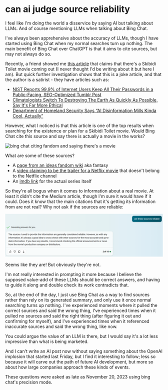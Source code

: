 # can ai judge source reliability

I feel like I'm doing the world a disservice by saying AI but talking about
LLMs. And of course mentioning LLMs when talking about Bing Chat.

I've always been apprehensive about the accuracy of LLMs, though I have started
using Bing Chat when my normal searches turn up nothing. The main benefit of
Bing Chat over ChatGPT is that it aims to cite sources, but may not always do
so.

Recently, a friend showed me
[this article](https://xyvir.medium.com/dreamworks-set-to-adapt-skibidi-toilet-into-feature-length-movie-823810a1995d)
that claims that there's a Skibidi Toilet movie coming out (I never thought I'd
be writing about it but here I am). But quick further investigation shows that
this is a joke article, and that the author is a satirist - they have articles
such as:

- [NIST Reports 99.9% of Internet Users Keep All Their Passwords in a Public-Facing, SEO-Optimized Tumblr Post](https://xyvir.medium.com/nist-reports-99-9-7e98d7fc9cfd)
- [Climatologists Switch To Destroying The Earth As Quickly As Possible, Say It's Far More Ethical](https://xyvir.medium.com/climatologists-switch-to-destroying-the-earth-as-quickly-as-possible-say-its-far-more-ethical-8221aa44b623)
- [Department of Homeland Security Says “AI Disinformation Mills Kinda Cool, Actually”](https://xyvir.medium.com/department-of-homeland-security-says-ai-disinformation-mills-kinda-cool-actually-004ef1542357)

However, what I noticed is that this article is one of the top results when
searching for the existence or plan for a Skibidi Toilet movie. Would Bing Chat
cite this source and say there is actually a movie in the works?

![bing chat citing fandom and saying there's a
movie](/blobs/87/skibidimovie.png)

What are some of these sources?

- A
    [page from an ideas fandom wiki](https://ideas.fandom.com/wiki/Skibidi_Toilet:_The_Movie)
    aka fantasy
- A
    [video claiming to be the trailer for a Netflix movie](https://www.youtube.com/watch?v=KgRipuWDp8s)
    that doesn't belong to the Netflix channel
- An [imdb link](https://www.imdb.com/title/tt27814427/) for the actual series
    itself

So they're all bogus when it comes to information about a real movie. At least
it didn't cite the Medium article, though I'm sure it would have if it could.
Does it know that the main citations that it's getting its information from are
not real? Why not ask if the sources are reliable:

![yes my sources are reliable](/blobs/87/reliablesources.png)

Seems like they are! But obviously they're not.

I'm not really interested in prompting it more because I believe the supposed
value-add of these LLMs should be correct answers, and having to guide it along
and double check its work contradicts that.

So, at the end of the day, I just use Bing Chat as a way to find sources rather
than rely on its generated summary, and only use it once normal searching turns
up nothing. I've experienced moments where it pulled the correct sources and
said the wrong thing, I've experienced times when it pulled no sources and said
the right thing (after figuring it out and confirming for myself), and I've
experienced times when it referenced inaccurate sources and said the wrong
thing, like now.

You could argue the value of an LLM is there, but I would say it's a lot less
impressive than what is being marketed.

And I can't write an AI post now without saying something about the OpenAI
implosion that started last Friday, but I find it interesting to follow; less so
because it will carve out the path of future AI development, but more so about
how large companies approach these kinds of events.

These questions were asked as late as November 20, 2023 using bing chat's
precision mode.
